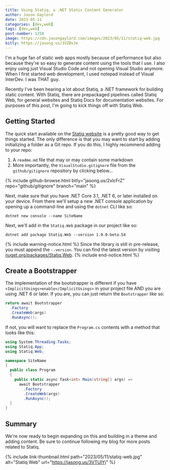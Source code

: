 ```yaml
---
title: Using Statiq, a .NET Static Content Generator
author: Jason Gaylord
date: 2023-05-11
categories: [dev,web]
tags: [dev,web]
post-number: 1250
image: https://cdn.jasongaylord.com/images/2023/05/11/statiq-web.jpg
bitly: https://jasong.us/3VZBsJe
---
```


I'm a huge fan of static web apps mostly because of performance but also because they're so easy to generate content using the tools that I use. I also enjoy using just Visual Studio Code and not opening Visual Studio anymore. When I first started web development, I used notepad instead of Visual InterDev. I was THAT guy.

Recently I've been hearing a lot about Statiq, a .NET framework for building static content. With Statiq, there are prepackaged pipelines called Statiq Web, for general websites and Statiq Docs for documentation websites. For purposes of this post, I'm going to kick things off with Statiq Web.

## Getting Started
The quick start available on the [Statiq website](https://jasong.us/3VTUIYj) is a pretty good way to get things started. The only difference is that you may want to start by adding initializing a folder as a Git repo. If you do this, I highly recommend adding to your repo:

1. A `readme.md` file that may or may contain some markdown
2. More importantly, the `VisualStudio.gitignore` file from the `github/gitignore` repository by clicking below...

{% include github-browse.html bitly="jasong.us/2xlcFrZ" repo="github/gitignore" branch="main" %}

Next, make sure that you have .NET Core 3.1, .NET 6, or later installed on your device. From there we'll setup a new .NET console application by opening up a command-line and using the `dotnet` CLI like so:

```shell
dotnet new console --name SiteName
```

Next, we'll add in the `Statiq.Web` package in our project like so:

```shell
dotnet add package Statiq.Web --version 1.0.0-beta.54
```

{% include warning-notice.html %}
Since the library is still in pre-release, you must append the `--version`. You can find the latest version by visiting <a href="https://jasong.us/3NX2eQe" target="_blank">nuget.org/packages/Statiq.Web</a>.
{% include end-notice.html %}

## Create a Bootstrapper
The implementation of the bootstrapper is different if you have `<ImplicitUsings>enable</ImplicitUsings>` in your project file AND you are using .NET 6 or later. If you are, you can just return the `Bootstrapper` like so:

```csharp
return await Bootstrapper
  .Factory
  .CreateWeb(args)
  .RunAsync();
```

If not, you will want to replace the `Program.cs` contents with a method that looks like this:

```csharp
using System.Threading.Tasks;
using Statiq.App;
using Statiq.Web;

namespace SiteName
{
  public class Program
  {
    public static async Task<int> Main(string[] args) =>
      await Bootstrapper
        .Factory
        .CreateWeb(args)
        .RunAsync();
  }
}
```

## Summary
We're now ready to begin expanding on this and building in a theme and adding content. Be sure to continue following my blog for more posts related to Statiq.

{% include link-thumbnail.html path="2023/05/11/statiq-web.jpg" alt="Statiq Web" url="https://jasong.us/3VTUIYj" %}